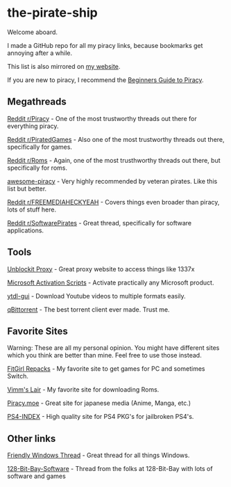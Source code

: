 # the-pirate-ship
Welcome aboard.

I made a GitHub repo for all my piracy links, because bookmarks get annoying after a while.

This list is also mirrored on [my website](https://verbes4.xyz/the-pirate-ship.md).

If you are new to piracy, I recommend the [Beginners Guide to Piracy](https://rentry.org/Piracy-BG).

## Megathreads
[Reddit r/Piracy](https://www.reddit.com/r/Piracy/wiki/megathread) - One of the most trustworthy threads out there for everything piracy.

[Reddit r/PiratedGames](https://rentry.co/pgames-mega-thread) - Also one of the most trustworthy threads out there, specifically for games.

[Reddit r/Roms](https://r-roms.github.io/) - Again, one of the most trusthworthy threads out there, but specifically for roms.

[awesome-piracy](https://github.com/Igglybuff/awesome-piracy) - Very highly recommended by veteran pirates. Like this list but better.

[Reddit r/FREEMEDIAHECKYEAH](https://www.reddit.com/r/FREEMEDIAHECKYEAH/wiki/index) - Covers things even broader than piracy, lots of stuff here.

[Reddit r/SoftwarePirates](https://rentry.org/SoftwarePirates-Megathread) - Great thread, specifically for software applications.

## Tools
[Unblockit Proxy](https://unblockit.cam/) - Great proxy website to access things like 1337x

[Microsoft Activation Scripts](https://github.com/massgravel/Microsoft-Activation-Scripts) - Activate practically any Microsoft product.

[ytdl-gui](https://mrs0m30n3.github.io/youtube-dl-gui/) - Download Youtube videos to multiple formats easily.

[qBittorrent](https://www.qbittorrent.org/download.php) - The best torrent client ever made. Trust me.

## Favorite Sites
Warning: These are all my personal opinion. You might have different sites which you think are better than mine. Feel free to use those instead.

[FitGirl Repacks](https://fitgirl-repacks.site/) - My favorite site to get games for PC and sometimes Switch.

[Vimm's Lair](https://vimm.net/) - My favorite site for downloading Roms.

[Piracy.moe](https://piracy.moe/) - Great site for japanese media (Anime, Manga, etc.)

[PS4-INDEX](https://ps4.td-index2.workers.dev/0:/) - High quality site for PS4 PKG's for jailbroken PS4's.

## Other links
[Friendly Windows Thread](https://rentry.org/fwt) - Great thread for all things Windows.

[128-Bit-Bay-Software](https://github.com/JENOVAAbsolute/128-Bit-Bay-Software) - Thread from the folks at 128-Bit-Bay with lots of software and games
